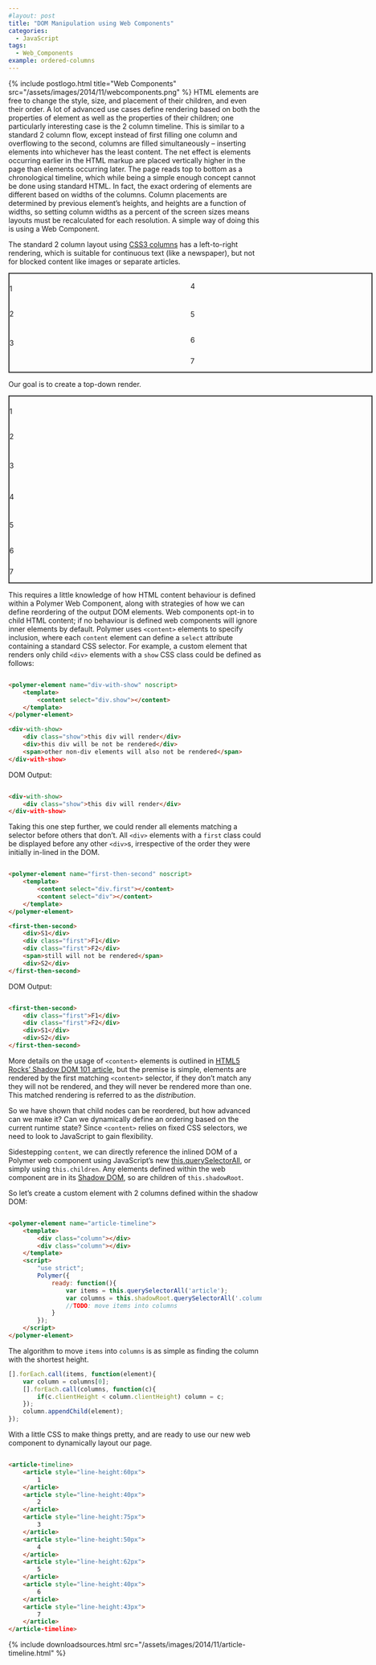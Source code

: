 ```yaml
---
#layout: post
title: "DOM Manipulation using Web Components"
categories:
  - JavaScript
tags:
  - Web_Components
example: ordered-columns
---
```


{% include postlogo.html title="Web Components" src="/assets/images/2014/11/webcomponents.png" %} HTML elements are free
to change the style, size, and placement of their children, and even their order. A lot of advanced use cases define
rendering based on both the properties of element as well as the properties of their children; one particularly
interesting case is the 2 column timeline. This is similar to a standard 2 column flow, except instead of first filling
one column and overflowing to the second, columns are filled simultaneously – inserting elements into whichever has the
least content. The net effect is elements occurring earlier in the HTML markup are placed vertically higher in the page
than elements occurring later. The page reads top to bottom as a chronological timeline, which while being a simple
enough concept cannot be done using standard HTML. In fact, the exact ordering of elements are different based on widths
of the columns. Column placements are determined by previous element’s heights, and heights are a function of widths, so
setting column widths as a percent of the screen sizes means layouts must be recalculated for each resolution. A simple
way of doing this is using a Web Component.

The standard 2 column layout using [CSS3 columns](https://developer.mozilla.org/en-US/docs/Web/CSS/columns) has a
left-to-right rendering, which is suitable for continuous text (like a newspaper), but not for blocked content like
images or separate articles.

<style shim-shadowdom>
    article-timeline {
        margin-right: auto;
        margin-left: auto;
        width:721px;
        border:2px solid #333;
        display: block;
    }
    #csscolumns > article,
    article-timeline::shadow article {
        text-align: center;
        border: 3px solid #DC143C;
        border-radius:5px;
        margin: 2px 1px;
        font-size: 16px;
        font-weight: bold;
    }
    article-timeline::shadow .column {
        vertical-align: top;
        width: 50%;
        display: inline-block;
    }
    #csscolumns {
        margin-right: auto;
        margin-left: auto;
        width:721px;
        -moz-columns: 2;
        -webkit-columns: 2;
        columns: 2;
        -moz-column-gap: 0;
        -webkit-column-gap: 0;
        column-gap: 0;
        border:2px solid #333;
    }
</style>
<script src="/assets/images/2014/11/webcomponents-0.5.1.js"></script>
<script src="/assets/images/2014/11/polymer-0.5.1.js"></script>
<polymer-element name="article-timeline">
    <template>
        <div class="column"></div><div class="column"></div>
    </template>
    <script>
    "use strict";
    Polymer({
        ready: function(){
            var items = this.querySelectorAll('article');
            var columns = this.shadowRoot.querySelectorAll('.column');
            [].forEach.call(items, function(element){
                var column = columns[0];
                [].forEach.call(columns, function(c){
                    if(c.clientHeight < column.clientHeight) column = c;
                });
                column.appendChild(element);
            });
        }
    });
    </script>
</polymer-element>
<div id="csscolumns">
    <article style="line-height:60px">
        1
    </article>
    <article style="line-height:40px">
        2
    </article>
    <article style="line-height:75px">
        3
    </article>
    <article style="line-height:50px">
        4
    </article>
    <article style="line-height:62px">
        5
    </article>
    <article style="line-height:40px">
        6
    </article>
    <article style="line-height:43px">
        7
    </article>
</div>

Our goal is to create a top-down render.

<article-timeline>
    <article style="line-height:60px">
        1
    </article>
    <article style="line-height:40px">
        2
    </article>
    <article style="line-height:75px">
        3
    </article>
    <article style="line-height:50px">
        4
    </article>
    <article style="line-height:62px">
        5
    </article>
    <article style="line-height:40px">
        6
    </article>
    <article style="line-height:43px">
        7
    </article>
</article-timeline>

This requires a little knowledge of how HTML content behaviour is defined within a Polymer Web Component, along with
strategies of how we can define reordering of the output DOM elements.
Web components opt-in to child HTML content; if no behaviour is defined web components will ignore inner elements by
default. Polymer uses `<content>` elements to specify inclusion, where each `content` element can define a `select`
attribute containing a standard CSS selector. For example, a custom element that renders only child `<div>` elements
with a `show` CSS class could be defined as follows:

```html

<polymer-element name="div-with-show" noscript>
    <template>
        <content select="div.show"></content>
    </template>
</polymer-element>

<div-with-show>
    <div class="show">this div will render</div>
    <div>this div will be not be rendered</div>
    <span>other non-div elements will also not be rendered</span>
</div-with-show>
```

DOM Output:

```html

<div-with-show>
    <div class="show">this div will render</div>
</div-with-show>
```

Taking this one step further, we could render all elements matching a selector before others that don’t. All `<div>`
elements with a `first` class could be displayed before any other `<div>`s, irrespective of the order they were
initially in-lined in the DOM.

```html

<polymer-element name="first-then-second" noscript>
    <template>
        <content select="div.first"></content>
        <content select="div"></content>
    </template>
</polymer-element>

<first-then-second>
    <div>S1</div>
    <div class="first">F1</div>
    <div class="first">F2</div>
    <span>still will not be rendered</span>
    <div>S2</div>
</first-then-second>
```

DOM Output:

```html

<first-then-second>
    <div class="first">F1</div>
    <div class="first">F2</div>
    <div>S1</div>
    <div>S2</div>
</first-then-second>
```

More details on the usage of `<content>` elements is outlined
in [HTML5 Rocks’ Shadow DOM 101 article](http://www.html5rocks.com/en/tutorials/webcomponents/shadowdom/#toc-projection),
but the premise is simple, elements are rendered by the first matching `<content>` selector, if they don’t match any
they will not be rendered, and they will never be rendered more than one. This matched rendering is referred to as the
_distribution_.

So we have shown that child nodes can be reordered, but how advanced can we make it? Can we dynamically define an
ordering based on the current runtime state? Since `<content>` relies on fixed CSS selectors, we need to look to
JavaScript to gain flexibility.

Sidestepping `content`, we can directly reference the inlined DOM of a Polymer web component using JavaScript’s
new [this.querySelectorAll](https://developer.mozilla.org/en/docs/Web/API/Document.querySelectorAll), or simply
using `this.children`. Any elements defined within the web component are in
its [Shadow DOM](http://www.w3.org/TR/shadow-dom/), so are children of `this.shadowRoot`.

So let’s create a custom element with 2 columns defined within the shadow DOM:

```html

<polymer-element name="article-timeline">
    <template>
        <div class="column"></div>
        <div class="column"></div>
    </template>
    <script>
        "use strict";
        Polymer({
            ready: function(){
                var items = this.querySelectorAll('article');
                var columns = this.shadowRoot.querySelectorAll('.column');
                //TODO: move items into columns
            }
        });
    </script>
</polymer-element>
```

The algorithm to move `items` into `columns` is as simple as finding the column with the shortest height.

```js
[].forEach.call(items, function(element){
    var column = columns[0];
    [].forEach.call(columns, function(c){
        if(c.clientHeight < column.clientHeight) column = c;
    });
    column.appendChild(element);
});
```

With a little CSS to make things pretty, and are ready to use our new web component to dynamically layout our page.

```html

<article-timeline>
    <article style="line-height:60px">
        1
    </article>
    <article style="line-height:40px">
        2
    </article>
    <article style="line-height:75px">
        3
    </article>
    <article style="line-height:50px">
        4
    </article>
    <article style="line-height:62px">
        5
    </article>
    <article style="line-height:40px">
        6
    </article>
    <article style="line-height:43px">
        7
    </article>
</article-timeline>
```

{%
include downloadsources.html
src="/assets/images/2014/11/article-timeline.html"
%}
